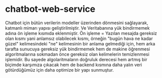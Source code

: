 # chatbot-web-service
Chatbot için bütün verilerin modeller üzerinden dönmesini sağlayarak, katmanlı mimarı yapısı geliştirilmiştir. 
Ve Veritabanına yük bindirmemek adına ön işleme kısmıda eklenmiştir.
Ön işleme = Yazılan mesajda gereksiz olan kısmı yani anlamsız olabilecek kısmı, örneğin "bugün hava ne kadar güzel" kelimesindeki "ne" kelimesinin bir anlama gelmediği
için, hem arka tarafta sunucuya gereksiz yük bindirmemek hem de makine öğrenmesi algoritmalarına sokmadan önce gereksiz olan kelimelerin temizlenmesi işlemidir.
Bu sayede algolaritmaların doğruluk derecesi hem artmış bir biçimde karşımıza çıkacak hem de backend kısmına daha yalın veri götürdüğümüz için daha optimize 
bir yapı sunmuştur.

